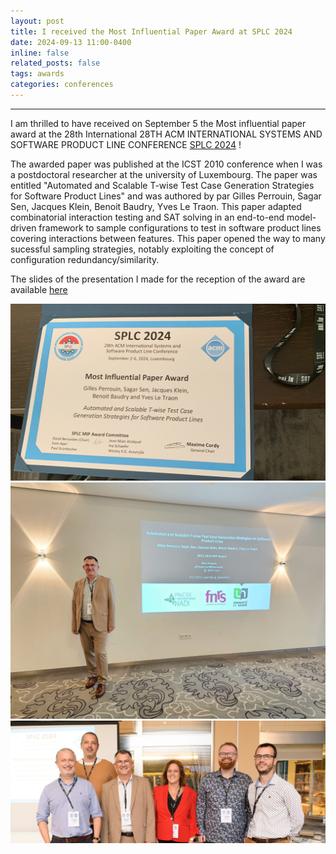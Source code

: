 ```yaml
---
layout: post
title: I received the Most Influential Paper Award at SPLC 2024
date: 2024-09-13 11:00-0400
inline: false
related_posts: false
tags: awards
categories: conferences
---
```


---

I am thrilled to have received on September 5 the Most influential paper award at the 28th International 28TH ACM INTERNATIONAL SYSTEMS AND SOFTWARE PRODUCT LINE CONFERENCE [SPLC 2024](https://2024.splc.net) !

The awarded paper was published at the ICST 2010 conference when I was a postdoctoral researcher at the university of Luxembourg. The paper was entitled "Automated and Scalable T-wise Test Case Generation Strategies for Software Product Lines" and was authored by par Gilles Perrouin, Sagar Sen, Jacques Klein, Benoit Baudry, Yves Le Traon. This paper adapted combinatorial interaction testing and SAT solving in an end-to-end model-driven framework to sample configurations to test in software product lines covering interactions between features. This paper opened the way to many sucessful sampling strategies, notably exploiting the concept of configuration redundancy/similarity.

The slides of the presentation I made for the reception of the award are available [here](/assets/pdf/SPLC2024-MIP-169-FINAL.pdf)

<img src="/assets/img/SPLC2024_MIP_award_diploma.JPG" alt="Most Influential Paper Award - SPLC 2024" width="600px"/>
<img src="/assets/img/Gilles_presentation_MIP.JPG" alt="Most Influential Paper Award - SPLC 2024 - Presentation" width="600px"/>
<img src="/assets/img/Award-Photo_website-light.jpg" alt="Most Influential Paper Award - SPLC 2024 - Authors Photo" width="600px"/>
